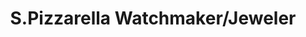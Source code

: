 ---
title: "S.Pizzarella Watchmaker/Jeweler"
url: /worcester/s-pizzarella-watchmaker-jeweler/
shop: jewelry
---